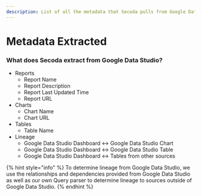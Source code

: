```yaml
---
description: List of all the metadata that Secoda pulls from Google Data Studio
---
```


# Metadata Extracted

### What does Secoda extract from Google Data Studio?

* Reports
  * Report Name
  * Report Description
  * Report Last Updated Time
  * Report URL
* Charts
  * Chart Name
  * Chart URL
* Tables
  * Table Name
* Lineage&#x20;
  * Google Data Studio Dashboard <-> Google Data Studio Chart
  * Google Data Studio Dashboard <-> Google Data Studio Table
  * Google Data Studio Dashboard <-> Tables from other sources

{% hint style="info" %}
To determine lineage from Google Data Studio, we use the relationships and dependencies provided from Google Data Studio as well as our own Query parser to determine lineage to sources outside of Google Data Studio.
{% endhint %}
